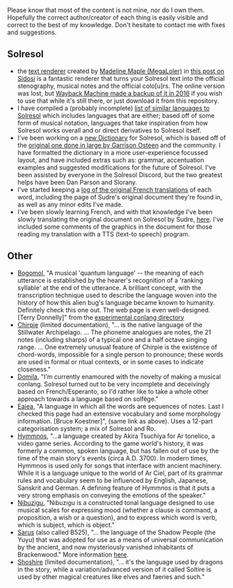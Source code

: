 Please know that most of the content is not mine, nor do I own them. Hopefully the correct author/creator of each thing is easily visible and correct to the best of my knowledge. Don't hesitate to contact me with fixes and suggestions.

## Solresol
- the [text renderer](https://github.com/nan0s7/conlanging/blob/master/solresol/madelines_renderer.html) created by [Madeline Maple (MegaLoler)](https://github.com/MegaLoler) in [this post on Sidosi](https://www.sidosi.org/community/viewtopic.php?f=25&t=161&p=945&hilit=Renderer#p945) is a fantastic renderer that turns your Solresol text into the official stenography, musical notes and the official colo[u]rs. The online version was lost, but [Wayback Machine made a backup of it in 2016](https://web.archive.org/web/20160203183138/https://19f16305f9d12552d855f158571a31aa70600c4c.googledrive.com/host/0B3_aRegKVpZ2VzlTTWtLODdqVTg/content/solresol/render.html) if you wish to use that while it's still there, or just download it from this repository.
- I have compiled a (probably incomplete) [list of similar languages to Solresol](https://github.com/nan0s7/conlanging/blob/master/solresol/similarLanguages.txt) which includes languages that are either; based off of some form of musical notation, languages that take inspiration from how Solresol works overall and or direct derivatives to Solresol itself.
- I've been working on a [new Dictionary](https://docs.google.com/spreadsheets/d/182okssrHseIggjHGlzWyFH81-o8y8EsvQtJfPJYu6r8/edit?usp=sharing) for Solresol, which is based off of the [original one done in large by Garrison Osteen](https://docs.google.com/spreadsheets/d/1-3lBxMURGN4AtGG846kuVGVNuEiHewCT88PiBahnODA/edit#gid=0) and the community. I have formatted the dictionary in a more user-experience focussed layout, and have included extras such as: grammar, accentuation examples and suggested modifications for the future of Solresol. I've been assisted by everyone in the Solresol Discord, but the two greatest helps have been Dan Parson and Slorany.
- I've started keeping a [log of the original French translations](https://docs.google.com/spreadsheets/d/17xbhdVWLNYktm3-MsFYOgqiLEbQ53V0Uogj2ayEHn7c/edit?usp=sharing) of each word, including the page of Sudre's original document they're found in, as well as any minor edits I've made.
- I've been slowly learning French, and with that knowledge I've been slowly translating the original document on Solresol by Sudre, [here](https://docs.google.com/document/d/1q5qKEEXq4iWaM8KlQdM6wkrKtNoGty_KBucwdIc7zNk/edit?usp=sharing). I've included some comments of the graphics in the document for those reading my translation with a TTS (text-to speech) program. 

## Other
- [Bogomol](https://web.archive.org/web/20030413222152/http://www.geocities.com/Area51/Corridor/2711/bogomol.html), "A musical 'quantum language' -- the meaning of each utterance is established by the hearer's recognition of a 'ranking syllable' at the end of the utterance. A brilliant concept, with the transcription technique used to describe the language woven into the history of how this alien bug's language became known to humanity. Definitely check this one out. The web page is even well-designed. [Terry Donnelly]" from the [experimental conlang directory](http://quetzal.bogarthome.net/conlang/exper.html)
- [Chirpie](https://nm.reddit.com/r/conlangs/comments/c6opme/chirpie_a_musical_conlang/) (limited documentation), "... is the native language of the Stillwater Archipelago. ... The phoneme analogues are notes, the 21 notes (including sharps) of a typical one and a half octave singing range. ... One extremely unusual feature of Chirpie is the existence of chord-words, impossible for a single person to pronounce; these words are used in formal or ritual contexts, or in some cases to indicate closeness."
- [Domila](https://forum.unilang.org/viewtopic.php?t=30169), "I'm currently enamoured with the novelty of making a musical conlang. Solresol turned out to be very incomplete and deceivingly based on French/Esperanto, so I'd rather like to take a whole other approach towards a language based on solfège."
- [Eaiea](https://web.archive.org/web/19991013005405/http://members.aol.com/Eaiea/Eaiea.html), "A language in which all the words are sequences of notes. Last I checked this page had an extensive vocabulary and some morphology information. [Bruce Koestner]", (same link as above). Uses a 12-part categorisation system; a mix of Solresol and Ro.
- [Hymmnos](http://hymmnoserver.uguu.ca/), "...a language created by Akira Tsuchiya for Ar tonelico, a video game series. According to the game world's history, it was formerly a common, spoken language, but has fallen out of use by the time of the main story's events (circa A.D. 3700). In modern times, Hymmnos is used only for songs that interface with ancient machinery. While it is a language unique to the world of Ar Ciel, part of its grammar rules and vocabulary seem to be influenced by English, Japanese, Sanskrit and German. A defining feature of Hymmnos is that it puts a very strong emphasis on conveying the emotions of the speaker."
- [Nibuzigu](http://www.kunstsprachen.de/s21/), "Nıbuzıgu is a constructed tonal language designed to use musical scales for expressing mood (whether a clause is command, a proposition, a wish or a question), and to express which word is verb, which is subject, which is object."
- [Sarus](https://i.sidosi.org/resources/sarus/sarus.html) (also called B525), "... the language of the Shadow People (the Yuyu) that was adopted for use as a means of universal communication by the ancient, and now mysteriously vanished inhabitants of Brackenwood." More information [here](https://brackenwood.fandom.com/wiki/Sarus).
- [Shoshire](https://www.reddit.com/r/conlangs/comments/6mr1li/shoshire_my_first_conlang/) (limited documentation), "... it's the language used by dragons in the story, while a variation/advanced version of it called Soltire is used by other magical creatures like elves and faeries and such."
